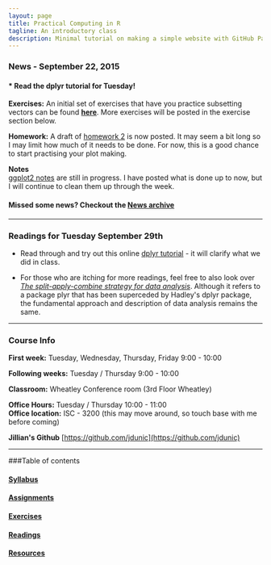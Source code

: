 ```yaml
---
layout: page
title: Practical Computing in R
tagline: An introductory class
description: Minimal tutorial on making a simple website with GitHub Pages
---
```


### News - September 22, 2015

#### * Read the dplyr tutorial for Tuesday!

**Exercises:** An initial set of exercises that have you practice subsetting 
vectors can be found [**here**](pages/exercises_01_subsetting.html). More exercises 
will be posted in the exercise section below.  


**Homework:** A draft of [homework 2](pages/homework/homework_02.html) is now 
posted. It may seem a bit long so I may limit how much of it needs to be done. 
For now, this is a good chance to start practising your plot making.   

**Notes**  
[ggplot2 notes](pages/05_introduction_to_ggplot.html) are still in progress. I 
have posted what is done up to now, but I will continue to clean them up through 
the week. 

#### Missed some news? Checkout the [News archive](pages/news_archive.html)
--------------------------------------------------------------------------------

### Readings for Tuesday September 29th

* Read through and try out this online [dplyr tutorial](https://cran.rstudio.com/web/packages/dplyr/vignettes/introduction.html) - it will clarify what we did in class.  

* For those who are itching for more readings, feel free to also look over 
[*The split-apply-combine strategy for data analysis*](http://www.jstatsoft.org/v40/i01/paper). Although it refers to a package plyr that has been superceded by Hadley's 
dplyr package, the fundamental approach and description of data analysis remains 
the same.


------------------------------------------------------------------------------

### Course Info

**First week:** Tuesday, Wednesday, Thursday, Friday 9:00 - 10:00

**Following weeks:** Tuesday / Thursday 9:00 - 10:00

**Classroom:** Wheatley Conference room (3rd Floor Wheatley)

**Office Hours:** Tuesday / Thursday 10:00 - 11:00  
**Office location:** ISC - 3200 (this may move around, so touch base with me before coming)  

**Jillian's Github** [https://github.com/jdunic](https://github.com/jdunic)

------------------------------------------------------------------------------

###Table of contents

#### [Syllabus](pages/syllabus.html)

#### [Assignments](pages/assignments.html)

#### [Exercises](pages/exercises.html)

#### [Readings](pages/readings.html)

#### [Resources](pages/resources.html)





